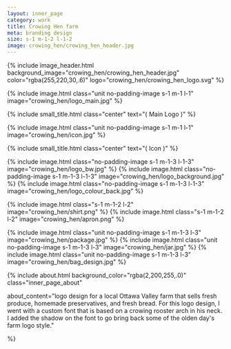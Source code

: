 ```yaml
---
layout: inner_page
category: work
title: Crowing Hen farm
meta: branding design
size: s-1 m-1-2 l-1-2
image: crowing_hen/crowing_hen_header.jpg
---
```

{% include image_header.html background_image="crowing_hen/crowing_hen_header.jpg" color="rgba(255,220,30,.6)" logo="crowing_hen/crowing_hen_logo.svg" %}



{% include image.html class="unit no-padding-image s-1 m-1 l-1" image="crowing_hen/logo_main.jpg" %}

{% include small_title.html class="center" text="( Main Logo )" %}

{% include image.html class="unit no-padding-image s-1 m-1 l-1" image="crowing_hen/icon.jpg" %}

{% include small_title.html class="center" text="( Icon )" %}

{% include image.html class="no-padding-image s-1 m-1-3 l-1-3" image="crowing_hen/logo_bw.jpg" %}
{% include image.html class="no-padding-image s-1 m-1-3 l-1-3" image="crowing_hen/logo_background.jpg" %}
{% include image.html class="no-padding-image s-1 m-1-3 l-1-3" image="crowing_hen/logo_colour_back.jpg" %}

{% include image.html class="s-1 m-1-2 l-2" image="crowing_hen/shirt.png" %}
{% include image.html class="s-1 m-1-2 l-2" image="crowing_hen/apron.png" %}

{% include image.html class="unit no-padding-image s-1 m-1-3 l-3" image="crowing_hen/package.jpg" %}
{% include image.html class="unit no-padding-image s-1 m-1-3 l-3" image="crowing_hen/jar.jpg" %}
{% include image.html class="unit no-padding-image s-1 m-1-3 l-3" image="crowing_hen/bag_design.jpg" %}



{% include about.html background_color="rgba(2,200,255,.0)" class="inner_page_about"

about_content="logo design for a local Ottawa Valley farm that sells fresh produce, homemade preservatives, and fresh bread. For this logo design, I went with a custom font that is based on a crowing rooster arch in his neck. I added the shadow on the font to go bring back some of the olden day's farm logo style." 

%}